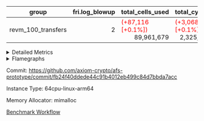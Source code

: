 | group | fri.log_blowup | total_cells_used | total_cycles | total_proof_time_ms |
| --- | --- | --- | --- | --- |
| revm_100_transfers | <div style='text-align: right'>2</div>  | <span style="color: red">(+87,116 [+0.1%])</span> <div style='text-align: right'>89,961,679</div>  | <span style="color: red">(+3,068 [+0.1%])</span> <div style='text-align: right'>2,325,156</div>  | <span style="color: red">(+26.0 [+0.2%])</span> <div style='text-align: right'>17,006.0</div>  |


<details>
<summary>Detailed Metrics</summary>

| group | collect_metrics | execute_time_ms | total_cells_used | total_cycles |
| --- | --- | --- | --- | --- |
| revm_100_transfers | true | <span style="color: green">(-363.0 [-0.6%])</span> <div style='text-align: right'>64,647.0</div>  | <span style="color: red">(+87,116 [+0.1%])</span> <div style='text-align: right'>89,961,679</div>  | <span style="color: red">(+3,068 [+0.1%])</span> <div style='text-align: right'>2,325,156</div>  |

| group | chip_name | collect_metrics | rows_used |
| --- | --- | --- | --- |
| revm_100_transfers | <Rv32BaseAluAdapterAir,BaseAluCoreAir<4, 8>> | true | <span style="color: red">(+1,873 [+0.2%])</span> <div style='text-align: right'>813,386</div>  |
| revm_100_transfers | <Rv32BaseAluAdapterAir,LessThanCoreAir<4, 8>> | true | <span style="color: red">(+100 [+0.3%])</span> <div style='text-align: right'>29,993</div>  |
| revm_100_transfers | <Rv32BaseAluAdapterAir,ShiftCoreAir<4, 8>> | true | <span style="color: red">(+411 [+0.3%])</span> <div style='text-align: right'>120,799</div>  |
| revm_100_transfers | <Rv32BranchAdapterAir,BranchEqualCoreAir<4>> | true | <span style="color: green">(-11 [-0.0%])</span> <div style='text-align: right'>145,486</div>  |
| revm_100_transfers | <Rv32BranchAdapterAir,BranchLessThanCoreAir<4, 8>> | true | <div style='text-align: right'>73,629</div>  |
| revm_100_transfers | <Rv32CondRdWriteAdapterAir,Rv32JalLuiCoreAir> | true | <span style="color: red">(+104 [+0.2%])</span> <div style='text-align: right'>47,072</div>  |
| revm_100_transfers | <Rv32JalrAdapterAir,Rv32JalrCoreAir> | true | <span style="color: green">(-9 [-0.0%])</span> <div style='text-align: right'>36,981</div>  |
| revm_100_transfers | <Rv32LoadStoreAdapterAir,LoadSignExtendCoreAir<4, 8>> | true | <div style='text-align: right'>15,137</div>  |
| revm_100_transfers | <Rv32LoadStoreAdapterAir,LoadStoreCoreAir<4>> | true | <span style="color: red">(+612 [+0.1%])</span> <div style='text-align: right'>960,017</div>  |
| revm_100_transfers | <Rv32MultAdapterAir,MulHCoreAir<4, 8>> | true | <div style='text-align: right'>23,081</div>  |
| revm_100_transfers | <Rv32MultAdapterAir,MultiplicationCoreAir<4, 8>> | true | <span style="color: green">(-6 [-0.0%])</span> <div style='text-align: right'>41,130</div>  |
| revm_100_transfers | <Rv32RdWriteAdapterAir,Rv32AuipcCoreAir> | true | <span style="color: green">(-6 [-0.0%])</span> <div style='text-align: right'>17,166</div>  |
| revm_100_transfers | BitwiseOperationLookupAir<8> | true | <div style='text-align: right'>65,536</div>  |
| revm_100_transfers | Memory AccessAdapter<8> | true | <span style="color: green">(-110 [-0.6%])</span> <div style='text-align: right'>19,746</div>  |
| revm_100_transfers | Memory Boundary | true | <span style="color: green">(-220 [-0.6%])</span> <div style='text-align: right'>39,492</div>  |
| revm_100_transfers | Memory Merkle | true | <span style="color: green">(-782 [-1.6%])</span> <div style='text-align: right'>47,274</div>  |
| revm_100_transfers | PhantomAir | true | <div style='text-align: right'>1,279</div>  |
| revm_100_transfers | ProgramChip | true | <span style="color: green">(-3 [-0.0%])</span> <div style='text-align: right'>247,613</div>  |
| revm_100_transfers | RangeTupleCheckerAir<2> | true | <div style='text-align: right'>524,288</div>  |

| group | collect_metrics | dsl_ir | opcode | frequency |
| --- | --- | --- | --- | --- |
| revm_100_transfers | true |  | ADD | <span style="color: red">(+854 [+0.2%])</span> <div style='text-align: right'>523,208</div>  |
| revm_100_transfers | true |  | AND | <span style="color: red">(+610 [+0.7%])</span> <div style='text-align: right'>89,832</div>  |
| revm_100_transfers | true |  | AUIPC | <span style="color: green">(-6 [-0.0%])</span> <div style='text-align: right'>17,166</div>  |
| revm_100_transfers | true |  | BEQ | <span style="color: red">(+9 [+0.0%])</span> <div style='text-align: right'>49,931</div>  |
| revm_100_transfers | true |  | BGE | <div style='text-align: right'>41</div>  |
| revm_100_transfers | true |  | BGEU | <div style='text-align: right'>5,680</div>  |
| revm_100_transfers | true |  | BLT | <div style='text-align: right'>3,139</div>  |
| revm_100_transfers | true |  | BLTU | <div style='text-align: right'>64,769</div>  |
| revm_100_transfers | true |  | BNE | <span style="color: green">(-20 [-0.0%])</span> <div style='text-align: right'>95,555</div>  |
| revm_100_transfers | true |  | JAL | <span style="color: red">(+104 [+0.9%])</span> <div style='text-align: right'>12,096</div>  |
| revm_100_transfers | true |  | JALR | <span style="color: green">(-9 [-0.0%])</span> <div style='text-align: right'>36,981</div>  |
| revm_100_transfers | true |  | LOADB | <div style='text-align: right'>15,137</div>  |
| revm_100_transfers | true |  | LOADBU | <span style="color: red">(+293 [+0.2%])</span> <div style='text-align: right'>190,394</div>  |
| revm_100_transfers | true |  | LOADW | <span style="color: red">(+211 [+0.1%])</span> <div style='text-align: right'>384,097</div>  |
| revm_100_transfers | true |  | LUI | <div style='text-align: right'>34,976</div>  |
| revm_100_transfers | true |  | MUL | <span style="color: green">(-6 [-0.0%])</span> <div style='text-align: right'>41,130</div>  |
| revm_100_transfers | true |  | MULHU | <div style='text-align: right'>23,081</div>  |
| revm_100_transfers | true |  | OR | <span style="color: red">(+312 [+0.3%])</span> <div style='text-align: right'>106,774</div>  |
| revm_100_transfers | true |  | PHANTOM | <div style='text-align: right'>1,279</div>  |
| revm_100_transfers | true |  | SLL | <span style="color: red">(+417 [+0.4%])</span> <div style='text-align: right'>99,648</div>  |
| revm_100_transfers | true |  | SLT | <div style='text-align: right'>100</div>  |
| revm_100_transfers | true |  | SLTU | <span style="color: red">(+100 [+0.3%])</span> <div style='text-align: right'>29,893</div>  |
| revm_100_transfers | true |  | SRA | <div style='text-align: right'>40</div>  |
| revm_100_transfers | true |  | SRL | <span style="color: green">(-6 [-0.0%])</span> <div style='text-align: right'>21,111</div>  |
| revm_100_transfers | true |  | STOREB | <div style='text-align: right'>28,966</div>  |
| revm_100_transfers | true |  | STOREH | <div style='text-align: right'>300</div>  |
| revm_100_transfers | true |  | STOREW | <span style="color: red">(+108 [+0.0%])</span> <div style='text-align: right'>356,260</div>  |
| revm_100_transfers | true |  | SUB | <span style="color: green">(-9 [-0.0%])</span> <div style='text-align: right'>30,337</div>  |
| revm_100_transfers | true |  | XOR | <span style="color: red">(+106 [+0.2%])</span> <div style='text-align: right'>63,235</div>  |

| group | air_name | collect_metrics | dsl_ir | opcode | cells_used |
| --- | --- | --- | --- | --- | --- |
| revm_100_transfers | <Rv32BaseAluAdapterAir,BaseAluCoreAir<4, 8>> | true |  | ADD | <span style="color: red">(+30,744 [+0.2%])</span> <div style='text-align: right'>18,835,488</div>  |
| revm_100_transfers | AccessAdapter<8> | true |  | ADD | <div style='text-align: right'>51</div>  |
| revm_100_transfers | Boundary | true |  | ADD | <div style='text-align: right'>120</div>  |
| revm_100_transfers | Merkle | true |  | ADD | <div style='text-align: right'>64</div>  |
| revm_100_transfers | <Rv32BaseAluAdapterAir,BaseAluCoreAir<4, 8>> | true |  | AND | <span style="color: red">(+21,960 [+0.7%])</span> <div style='text-align: right'>3,233,952</div>  |
| revm_100_transfers | <Rv32RdWriteAdapterAir,Rv32AuipcCoreAir> | true |  | AUIPC | <span style="color: green">(-126 [-0.0%])</span> <div style='text-align: right'>360,486</div>  |
| revm_100_transfers | AccessAdapter<8> | true |  | AUIPC | <div style='text-align: right'>51</div>  |
| revm_100_transfers | Boundary | true |  | AUIPC | <div style='text-align: right'>120</div>  |
| revm_100_transfers | Merkle | true |  | AUIPC | <div style='text-align: right'>3,520</div>  |
| revm_100_transfers | <Rv32BranchAdapterAir,BranchEqualCoreAir<4>> | true |  | BEQ | <span style="color: red">(+234 [+0.0%])</span> <div style='text-align: right'>1,298,206</div>  |
| revm_100_transfers | <Rv32BranchAdapterAir,BranchLessThanCoreAir<4, 8>> | true |  | BGE | <div style='text-align: right'>1,312</div>  |
| revm_100_transfers | <Rv32BranchAdapterAir,BranchLessThanCoreAir<4, 8>> | true |  | BGEU | <div style='text-align: right'>181,760</div>  |
| revm_100_transfers | <Rv32BranchAdapterAir,BranchLessThanCoreAir<4, 8>> | true |  | BLT | <div style='text-align: right'>100,448</div>  |
| revm_100_transfers | <Rv32BranchAdapterAir,BranchLessThanCoreAir<4, 8>> | true |  | BLTU | <div style='text-align: right'>2,072,608</div>  |
| revm_100_transfers | <Rv32BranchAdapterAir,BranchEqualCoreAir<4>> | true |  | BNE | <span style="color: green">(-520 [-0.0%])</span> <div style='text-align: right'>2,484,430</div>  |
| revm_100_transfers | <Rv32CondRdWriteAdapterAir,Rv32JalLuiCoreAir> | true |  | JAL | <span style="color: red">(+1,872 [+0.9%])</span> <div style='text-align: right'>217,728</div>  |
| revm_100_transfers | <Rv32JalrAdapterAir,Rv32JalrCoreAir> | true |  | JALR | <span style="color: green">(-252 [-0.0%])</span> <div style='text-align: right'>1,035,468</div>  |
| revm_100_transfers | <Rv32LoadStoreAdapterAir,LoadSignExtendCoreAir<4, 8>> | true |  | LOADB | <div style='text-align: right'>529,795</div>  |
| revm_100_transfers | AccessAdapter<8> | true |  | LOADB | <div style='text-align: right'>68</div>  |
| revm_100_transfers | Boundary | true |  | LOADB | <div style='text-align: right'>160</div>  |
| revm_100_transfers | Merkle | true |  | LOADB | <span style="color: red">(+256 [+40.0%])</span> <div style='text-align: right'>896</div>  |
| revm_100_transfers | <Rv32LoadStoreAdapterAir,LoadStoreCoreAir<4>> | true |  | LOADBU | <span style="color: red">(+11,720 [+0.2%])</span> <div style='text-align: right'>7,615,760</div>  |
| revm_100_transfers | AccessAdapter<8> | true |  | LOADBU | <div style='text-align: right'>204</div>  |
| revm_100_transfers | Boundary | true |  | LOADBU | <div style='text-align: right'>480</div>  |
| revm_100_transfers | Merkle | true |  | LOADBU | <span style="color: red">(+256 [+11.4%])</span> <div style='text-align: right'>2,496</div>  |
| revm_100_transfers | <Rv32LoadStoreAdapterAir,LoadStoreCoreAir<4>> | true |  | LOADW | <span style="color: red">(+8,440 [+0.1%])</span> <div style='text-align: right'>15,363,880</div>  |
| revm_100_transfers | AccessAdapter<8> | true |  | LOADW | <div style='text-align: right'>9,265</div>  |
| revm_100_transfers | Boundary | true |  | LOADW | <div style='text-align: right'>21,800</div>  |
| revm_100_transfers | Merkle | true |  | LOADW | <span style="color: green">(-768 [-1.6%])</span> <div style='text-align: right'>46,592</div>  |
| revm_100_transfers | <Rv32CondRdWriteAdapterAir,Rv32JalLuiCoreAir> | true |  | LUI | <div style='text-align: right'>629,568</div>  |
| revm_100_transfers | AccessAdapter<8> | true |  | LUI | <div style='text-align: right'>17</div>  |
| revm_100_transfers | Boundary | true |  | LUI | <div style='text-align: right'>40</div>  |
| revm_100_transfers | <Rv32MultAdapterAir,MultiplicationCoreAir<4, 8>> | true |  | MUL | <span style="color: green">(-186 [-0.0%])</span> <div style='text-align: right'>1,275,030</div>  |
| revm_100_transfers | AccessAdapter<8> | true |  | MUL | <div style='text-align: right'>34</div>  |
| revm_100_transfers | Boundary | true |  | MUL | <div style='text-align: right'>80</div>  |
| revm_100_transfers | Merkle | true |  | MUL | <div style='text-align: right'>64</div>  |
| revm_100_transfers | <Rv32MultAdapterAir,MulHCoreAir<4, 8>> | true |  | MULHU | <div style='text-align: right'>900,159</div>  |
| revm_100_transfers | AccessAdapter<8> | true |  | MULHU | <div style='text-align: right'>17</div>  |
| revm_100_transfers | Boundary | true |  | MULHU | <div style='text-align: right'>40</div>  |
| revm_100_transfers | <Rv32BaseAluAdapterAir,BaseAluCoreAir<4, 8>> | true |  | OR | <span style="color: red">(+11,232 [+0.3%])</span> <div style='text-align: right'>3,843,864</div>  |
| revm_100_transfers | PhantomAir | true |  | PHANTOM | <div style='text-align: right'>7,674</div>  |
| revm_100_transfers | <Rv32BaseAluAdapterAir,ShiftCoreAir<4, 8>> | true |  | SLL | <span style="color: red">(+22,101 [+0.4%])</span> <div style='text-align: right'>5,281,344</div>  |
| revm_100_transfers | <Rv32BaseAluAdapterAir,LessThanCoreAir<4, 8>> | true |  | SLT | <div style='text-align: right'>3,700</div>  |
| revm_100_transfers | <Rv32BaseAluAdapterAir,LessThanCoreAir<4, 8>> | true |  | SLTU | <span style="color: red">(+3,700 [+0.3%])</span> <div style='text-align: right'>1,106,041</div>  |
| revm_100_transfers | <Rv32BaseAluAdapterAir,ShiftCoreAir<4, 8>> | true |  | SRA | <div style='text-align: right'>2,120</div>  |
| revm_100_transfers | <Rv32BaseAluAdapterAir,ShiftCoreAir<4, 8>> | true |  | SRL | <span style="color: green">(-318 [-0.0%])</span> <div style='text-align: right'>1,118,883</div>  |
| revm_100_transfers | <Rv32LoadStoreAdapterAir,LoadStoreCoreAir<4>> | true |  | STOREB | <div style='text-align: right'>1,158,640</div>  |
| revm_100_transfers | AccessAdapter<8> | true |  | STOREB | <div style='text-align: right'>39,576</div>  |
| revm_100_transfers | Boundary | true |  | STOREB | <div style='text-align: right'>93,120</div>  |
| revm_100_transfers | Merkle | true |  | STOREB | <span style="color: green">(-7,040 [-1.9%])</span> <div style='text-align: right'>354,176</div>  |
| revm_100_transfers | <Rv32LoadStoreAdapterAir,LoadStoreCoreAir<4>> | true |  | STOREH | <div style='text-align: right'>12,000</div>  |
| revm_100_transfers | <Rv32LoadStoreAdapterAir,LoadStoreCoreAir<4>> | true |  | STOREW | <span style="color: red">(+4,320 [+0.0%])</span> <div style='text-align: right'>14,250,400</div>  |
| revm_100_transfers | AccessAdapter<8> | true |  | STOREW | <span style="color: green">(-1,870 [-0.6%])</span> <div style='text-align: right'>286,399</div>  |
| revm_100_transfers | Boundary | true |  | STOREW | <span style="color: green">(-4,400 [-0.6%])</span> <div style='text-align: right'>673,880</div>  |
| revm_100_transfers | Merkle | true |  | STOREW | <span style="color: green">(-17,728 [-1.6%])</span> <div style='text-align: right'>1,104,896</div>  |
| revm_100_transfers | <Rv32BaseAluAdapterAir,BaseAluCoreAir<4, 8>> | true |  | SUB | <span style="color: green">(-324 [-0.0%])</span> <div style='text-align: right'>1,092,132</div>  |
| revm_100_transfers | <Rv32BaseAluAdapterAir,BaseAluCoreAir<4, 8>> | true |  | XOR | <span style="color: red">(+3,816 [+0.2%])</span> <div style='text-align: right'>2,276,460</div>  |

| group | commit_exe_time_ms | execute_and_trace_gen_time_ms | execute_time_ms | fri.log_blowup | keygen_time_ms | num_segments | total_cells_used | total_cycles | total_proof_time_ms |
| --- | --- | --- | --- | --- | --- | --- | --- | --- | --- |
| revm_100_transfers | <span style="color: red">(+2.0 [+1.8%])</span> <div style='text-align: right'>114.0</div>  | <span style="color: green">(-12.0 [-0.2%])</span> <div style='text-align: right'>6,311.0</div>  | <div style='text-align: right'>5,091.0</div>  | <div style='text-align: right'>2</div>  | <div style='text-align: right'>212.0</div>  | <div style='text-align: right'>1</div>  | <span style="color: red">(+87,116 [+0.1%])</span> <div style='text-align: right'>89,961,679</div>  | <span style="color: red">(+3,068 [+0.1%])</span> <div style='text-align: right'>2,325,156</div>  | <span style="color: red">(+26.0 [+0.2%])</span> <div style='text-align: right'>17,006.0</div>  |

| group | air_name | constraints | interactions | quotient_deg |
| --- | --- | --- | --- | --- |
| revm_100_transfers | ProgramAir | <div style='text-align: right'>4</div>  | <div style='text-align: right'>1</div>  | <div style='text-align: right'>1</div>  |
| revm_100_transfers | VmConnectorAir | <div style='text-align: right'>9</div>  | <div style='text-align: right'>3</div>  | <div style='text-align: right'>2</div>  |
| revm_100_transfers | PersistentBoundaryAir<8> | <div style='text-align: right'>6</div>  | <div style='text-align: right'>3</div>  | <div style='text-align: right'>2</div>  |
| revm_100_transfers | MemoryMerkleAir<8> | <div style='text-align: right'>40</div>  | <div style='text-align: right'>4</div>  | <div style='text-align: right'>2</div>  |
| revm_100_transfers | AccessAdapterAir<2> | <div style='text-align: right'>14</div>  | <div style='text-align: right'>5</div>  | <div style='text-align: right'>2</div>  |
| revm_100_transfers | AccessAdapterAir<4> | <div style='text-align: right'>14</div>  | <div style='text-align: right'>5</div>  | <div style='text-align: right'>2</div>  |
| revm_100_transfers | AccessAdapterAir<8> | <div style='text-align: right'>14</div>  | <div style='text-align: right'>5</div>  | <div style='text-align: right'>2</div>  |
| revm_100_transfers | AccessAdapterAir<16> | <div style='text-align: right'>14</div>  | <div style='text-align: right'>5</div>  | <div style='text-align: right'>2</div>  |
| revm_100_transfers | AccessAdapterAir<32> | <div style='text-align: right'>14</div>  | <div style='text-align: right'>5</div>  | <div style='text-align: right'>2</div>  |
| revm_100_transfers | AccessAdapterAir<64> | <div style='text-align: right'>14</div>  | <div style='text-align: right'>5</div>  | <div style='text-align: right'>2</div>  |
| revm_100_transfers | PhantomAir | <div style='text-align: right'>5</div>  | <div style='text-align: right'>3</div>  | <div style='text-align: right'>2</div>  |
| revm_100_transfers | VmAirWrapper<Rv32BaseAluAdapterAir, BaseAluCoreAir<4, 8> | <div style='text-align: right'>43</div>  | <div style='text-align: right'>19</div>  | <div style='text-align: right'>2</div>  |
| revm_100_transfers | VmAirWrapper<Rv32BaseAluAdapterAir, LessThanCoreAir<4, 8> | <div style='text-align: right'>39</div>  | <div style='text-align: right'>17</div>  | <div style='text-align: right'>2</div>  |
| revm_100_transfers | VmAirWrapper<Rv32BaseAluAdapterAir, ShiftCoreAir<4, 8> | <div style='text-align: right'>90</div>  | <div style='text-align: right'>23</div>  | <div style='text-align: right'>2</div>  |
| revm_100_transfers | VmAirWrapper<Rv32LoadStoreAdapterAir, LoadStoreCoreAir<4> | <div style='text-align: right'>38</div>  | <div style='text-align: right'>17</div>  | <div style='text-align: right'>2</div>  |
| revm_100_transfers | VmAirWrapper<Rv32LoadStoreAdapterAir, LoadSignExtendCoreAir<4, 8> | <div style='text-align: right'>33</div>  | <div style='text-align: right'>18</div>  | <div style='text-align: right'>2</div>  |
| revm_100_transfers | VmAirWrapper<Rv32BranchAdapterAir, BranchEqualCoreAir<4> | <div style='text-align: right'>25</div>  | <div style='text-align: right'>11</div>  | <div style='text-align: right'>2</div>  |
| revm_100_transfers | VmAirWrapper<Rv32BranchAdapterAir, BranchLessThanCoreAir<4, 8> | <div style='text-align: right'>41</div>  | <div style='text-align: right'>13</div>  | <div style='text-align: right'>2</div>  |
| revm_100_transfers | VmAirWrapper<Rv32CondRdWriteAdapterAir, Rv32JalLuiCoreAir> | <div style='text-align: right'>22</div>  | <div style='text-align: right'>10</div>  | <div style='text-align: right'>2</div>  |
| revm_100_transfers | VmAirWrapper<Rv32JalrAdapterAir, Rv32JalrCoreAir> | <div style='text-align: right'>20</div>  | <div style='text-align: right'>16</div>  | <div style='text-align: right'>2</div>  |
| revm_100_transfers | VmAirWrapper<Rv32RdWriteAdapterAir, Rv32AuipcCoreAir> | <div style='text-align: right'>15</div>  | <div style='text-align: right'>11</div>  | <div style='text-align: right'>2</div>  |
| revm_100_transfers | VmAirWrapper<Rv32MultAdapterAir, MultiplicationCoreAir<4, 8> | <div style='text-align: right'>26</div>  | <div style='text-align: right'>19</div>  | <div style='text-align: right'>2</div>  |
| revm_100_transfers | VmAirWrapper<Rv32MultAdapterAir, MulHCoreAir<4, 8> | <div style='text-align: right'>38</div>  | <div style='text-align: right'>24</div>  | <div style='text-align: right'>2</div>  |
| revm_100_transfers | VmAirWrapper<Rv32MultAdapterAir, DivRemCoreAir<4, 8> | <div style='text-align: right'>88</div>  | <div style='text-align: right'>25</div>  | <div style='text-align: right'>2</div>  |
| revm_100_transfers | VmAirWrapper<Rv32HintStoreAdapterAir, Rv32HintStoreCoreAir> | <div style='text-align: right'>17</div>  | <div style='text-align: right'>15</div>  | <div style='text-align: right'>2</div>  |
| revm_100_transfers | KeccakVmAir | <div style='text-align: right'>4,571</div>  | <div style='text-align: right'>321</div>  | <div style='text-align: right'>2</div>  |
| revm_100_transfers | Poseidon2VmAir<BabyBearParameters> | <div style='text-align: right'>525</div>  | <div style='text-align: right'>32</div>  | <div style='text-align: right'>2</div>  |
| revm_100_transfers | BitwiseOperationLookupAir<8> | <div style='text-align: right'>4</div>  | <div style='text-align: right'>2</div>  | <div style='text-align: right'>2</div>  |
| revm_100_transfers | RangeTupleCheckerAir<2> | <div style='text-align: right'>4</div>  | <div style='text-align: right'>1</div>  | <div style='text-align: right'>1</div>  |
| revm_100_transfers | VariableRangeCheckerAir | <div style='text-align: right'>4</div>  | <div style='text-align: right'>1</div>  | <div style='text-align: right'>1</div>  |

| group | air_name | segment | cells | main_cols | perm_cols | prep_cols | rows |
| --- | --- | --- | --- | --- | --- | --- | --- |
| revm_100_transfers | ProgramAir | 0 | <div style='text-align: right'>4,718,592</div>  | <div style='text-align: right'>10</div>  | <div style='text-align: right'>8</div>  |  | <div style='text-align: right'>262,144</div>  |
| revm_100_transfers | VmConnectorAir | 0 | <div style='text-align: right'>32</div>  | <div style='text-align: right'>4</div>  | <div style='text-align: right'>12</div>  | <div style='text-align: right'>1</div>  | <div style='text-align: right'>2</div>  |
| revm_100_transfers | PersistentBoundaryAir<8> | 0 | <div style='text-align: right'>2,097,152</div>  | <div style='text-align: right'>20</div>  | <div style='text-align: right'>12</div>  |  | <div style='text-align: right'>65,536</div>  |
| revm_100_transfers | MemoryMerkleAir<8> | 0 | <div style='text-align: right'>3,407,872</div>  | <div style='text-align: right'>32</div>  | <div style='text-align: right'>20</div>  |  | <div style='text-align: right'>65,536</div>  |
| revm_100_transfers | AccessAdapterAir<8> | 0 | <div style='text-align: right'>2,686,976</div>  | <div style='text-align: right'>17</div>  | <div style='text-align: right'>24</div>  |  | <div style='text-align: right'>65,536</div>  |
| revm_100_transfers | PhantomAir | 0 | <div style='text-align: right'>36,864</div>  | <div style='text-align: right'>6</div>  | <div style='text-align: right'>12</div>  |  | <div style='text-align: right'>2,048</div>  |
| revm_100_transfers | VmAirWrapper<Rv32BaseAluAdapterAir, BaseAluCoreAir<4, 8> | 0 | <div style='text-align: right'>121,634,816</div>  | <div style='text-align: right'>36</div>  | <div style='text-align: right'>80</div>  |  | <div style='text-align: right'>1,048,576</div>  |
| revm_100_transfers | VmAirWrapper<Rv32BaseAluAdapterAir, LessThanCoreAir<4, 8> | 0 | <div style='text-align: right'>2,523,136</div>  | <div style='text-align: right'>37</div>  | <div style='text-align: right'>40</div>  |  | <div style='text-align: right'>32,768</div>  |
| revm_100_transfers | VmAirWrapper<Rv32BaseAluAdapterAir, ShiftCoreAir<4, 8> | 0 | <div style='text-align: right'>13,762,560</div>  | <div style='text-align: right'>53</div>  | <div style='text-align: right'>52</div>  |  | <div style='text-align: right'>131,072</div>  |
| revm_100_transfers | VmAirWrapper<Rv32LoadStoreAdapterAir, LoadStoreCoreAir<4> | 0 | <div style='text-align: right'>117,440,512</div>  | <div style='text-align: right'>40</div>  | <div style='text-align: right'>72</div>  |  | <div style='text-align: right'>1,048,576</div>  |
| revm_100_transfers | VmAirWrapper<Rv32LoadStoreAdapterAir, LoadSignExtendCoreAir<4, 8> | 0 | <div style='text-align: right'>1,818,624</div>  | <div style='text-align: right'>35</div>  | <div style='text-align: right'>76</div>  |  | <div style='text-align: right'>16,384</div>  |
| revm_100_transfers | VmAirWrapper<Rv32BranchAdapterAir, BranchEqualCoreAir<4> | 0 | <div style='text-align: right'>19,398,656</div>  | <div style='text-align: right'>26</div>  | <div style='text-align: right'>48</div>  |  | <div style='text-align: right'>262,144</div>  |
| revm_100_transfers | VmAirWrapper<Rv32BranchAdapterAir, BranchLessThanCoreAir<4, 8> | 0 | <div style='text-align: right'>11,534,336</div>  | <div style='text-align: right'>32</div>  | <div style='text-align: right'>56</div>  |  | <div style='text-align: right'>131,072</div>  |
| revm_100_transfers | VmAirWrapper<Rv32CondRdWriteAdapterAir, Rv32JalLuiCoreAir> | 0 | <div style='text-align: right'>4,063,232</div>  | <div style='text-align: right'>18</div>  | <div style='text-align: right'>44</div>  |  | <div style='text-align: right'>65,536</div>  |
| revm_100_transfers | VmAirWrapper<Rv32JalrAdapterAir, Rv32JalrCoreAir> | 0 | <div style='text-align: right'>4,194,304</div>  | <div style='text-align: right'>28</div>  | <div style='text-align: right'>36</div>  |  | <div style='text-align: right'>65,536</div>  |
| revm_100_transfers | VmAirWrapper<Rv32RdWriteAdapterAir, Rv32AuipcCoreAir> | 0 | <div style='text-align: right'>1,605,632</div>  | <div style='text-align: right'>21</div>  | <div style='text-align: right'>28</div>  |  | <div style='text-align: right'>32,768</div>  |
| revm_100_transfers | VmAirWrapper<Rv32MultAdapterAir, MultiplicationCoreAir<4, 8> | 0 | <div style='text-align: right'>7,274,496</div>  | <div style='text-align: right'>31</div>  | <div style='text-align: right'>80</div>  |  | <div style='text-align: right'>65,536</div>  |
| revm_100_transfers | VmAirWrapper<Rv32MultAdapterAir, MulHCoreAir<4, 8> | 0 | <div style='text-align: right'>4,554,752</div>  | <div style='text-align: right'>39</div>  | <div style='text-align: right'>100</div>  |  | <div style='text-align: right'>32,768</div>  |
| revm_100_transfers | KeccakVmAir | 0 | <div style='text-align: right'>4,452</div>  | <div style='text-align: right'>3,164</div>  | <div style='text-align: right'>1,288</div>  |  | <div style='text-align: right'>1</div>  |
| revm_100_transfers | Poseidon2VmAir<BabyBearParameters> | 0 | <div style='text-align: right'>82,182,144</div>  | <div style='text-align: right'>559</div>  | <div style='text-align: right'>68</div>  |  | <div style='text-align: right'>131,072</div>  |
| revm_100_transfers | BitwiseOperationLookupAir<8> | 0 | <div style='text-align: right'>655,360</div>  | <div style='text-align: right'>2</div>  | <div style='text-align: right'>8</div>  | <div style='text-align: right'>3</div>  | <div style='text-align: right'>65,536</div>  |
| revm_100_transfers | RangeTupleCheckerAir<2> | 0 | <div style='text-align: right'>4,718,592</div>  | <div style='text-align: right'>1</div>  | <div style='text-align: right'>8</div>  | <div style='text-align: right'>2</div>  | <div style='text-align: right'>524,288</div>  |
| revm_100_transfers | VariableRangeCheckerAir | 0 | <div style='text-align: right'>1,179,648</div>  | <div style='text-align: right'>1</div>  | <div style='text-align: right'>8</div>  | <div style='text-align: right'>2</div>  | <div style='text-align: right'>131,072</div>  |

| group | segment | execute_and_trace_gen_time_ms | stark_prove_excluding_trace_time_ms | total_cells |
| --- | --- | --- | --- | --- |
| revm_100_transfers | 0 | <span style="color: green">(-12.0 [-1.0%])</span> <div style='text-align: right'>1,180.0</div>  | <span style="color: red">(+50.0 [+0.5%])</span> <div style='text-align: right'>9,515.0</div>  | <div style='text-align: right'>411,492,740</div>  |

</details>



<details>
<summary>Flamegraphs</summary>

[![](https://axiom-public-data-sandbox-us-east-1.s3.us-east-1.amazonaws.com/benchmark/github/flamegraphs/fb24f40ddede44c91b4012eb499c84d7bbda7acc/revm_transfer-2-2-64cpu-linux-arm64-mimalloc-revm_100_transfers.dsl_ir.opcode.air_name.cells_used.reverse.svg)](https://axiom-public-data-sandbox-us-east-1.s3.us-east-1.amazonaws.com/benchmark/github/flamegraphs/fb24f40ddede44c91b4012eb499c84d7bbda7acc/revm_transfer-2-2-64cpu-linux-arm64-mimalloc-revm_100_transfers.dsl_ir.opcode.air_name.cells_used.reverse.svg)
[![](https://axiom-public-data-sandbox-us-east-1.s3.us-east-1.amazonaws.com/benchmark/github/flamegraphs/fb24f40ddede44c91b4012eb499c84d7bbda7acc/revm_transfer-2-2-64cpu-linux-arm64-mimalloc-revm_100_transfers.dsl_ir.opcode.air_name.cells_used.svg)](https://axiom-public-data-sandbox-us-east-1.s3.us-east-1.amazonaws.com/benchmark/github/flamegraphs/fb24f40ddede44c91b4012eb499c84d7bbda7acc/revm_transfer-2-2-64cpu-linux-arm64-mimalloc-revm_100_transfers.dsl_ir.opcode.air_name.cells_used.svg)
[![](https://axiom-public-data-sandbox-us-east-1.s3.us-east-1.amazonaws.com/benchmark/github/flamegraphs/fb24f40ddede44c91b4012eb499c84d7bbda7acc/revm_transfer-2-2-64cpu-linux-arm64-mimalloc-revm_100_transfers.dsl_ir.opcode.frequency.reverse.svg)](https://axiom-public-data-sandbox-us-east-1.s3.us-east-1.amazonaws.com/benchmark/github/flamegraphs/fb24f40ddede44c91b4012eb499c84d7bbda7acc/revm_transfer-2-2-64cpu-linux-arm64-mimalloc-revm_100_transfers.dsl_ir.opcode.frequency.reverse.svg)
[![](https://axiom-public-data-sandbox-us-east-1.s3.us-east-1.amazonaws.com/benchmark/github/flamegraphs/fb24f40ddede44c91b4012eb499c84d7bbda7acc/revm_transfer-2-2-64cpu-linux-arm64-mimalloc-revm_100_transfers.dsl_ir.opcode.frequency.svg)](https://axiom-public-data-sandbox-us-east-1.s3.us-east-1.amazonaws.com/benchmark/github/flamegraphs/fb24f40ddede44c91b4012eb499c84d7bbda7acc/revm_transfer-2-2-64cpu-linux-arm64-mimalloc-revm_100_transfers.dsl_ir.opcode.frequency.svg)

</details>

Commit: https://github.com/axiom-crypto/afs-prototype/commit/fb24f40ddede44c91b4012eb499c84d7bbda7acc

Instance Type: 64cpu-linux-arm64

Memory Allocator: mimalloc

[Benchmark Workflow](https://github.com/axiom-crypto/afs-prototype/actions/runs/11868109042)
